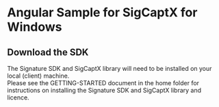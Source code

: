# Angular Sample for SigCaptX for Windows

## Download the SDK

The Signature SDK and SigCaptX library will need to be installed on your local (client) machine.  
Please see the GETTING-STARTED document in the home folder for instructions on installing the Signature SDK and SigCaptX library and licence.





